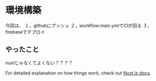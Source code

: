 # 環境構築
今回は、
１，githubにプッシュ
２，workflow:main.ymlでCIが回る
３，firebaseでデプロイ

## やったこと
nuxtじゃなくてよくない？？？？

For detailed explanation on how things work, check out [Nuxt.js docs](https://nuxtjs.org).
